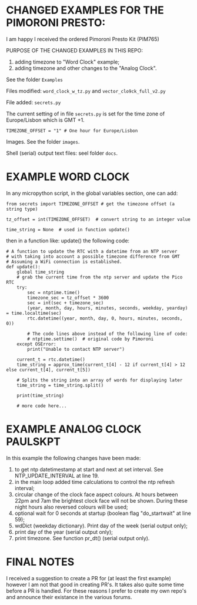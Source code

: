 # CHANGED EXAMPLES FOR THE PIMORONI PRESTO:

I am happy I received the ordered Pimoroni Presto Kit (PIM765)

PURPOSE OF THE CHANGED EXAMPLES IN THIS REPO:
1) adding timezone to "Word Clock" example;
2) adding timezone and other changes to the "Analog Clock".


See the folder ```Examples```

Files modified:  ```word_clock_w_tz.py``` and ```vector_clo9ck_full_v2.py```

File added: ```secrets.py```

The current setting of  in file ```secrets.py``` is set for the time zone of Europe/Lisbon
which is GMT +1.

```
TIMEZONE_OFFSET = "1" # One hour for Europe/Lisbon
```

Images. See the folder ```images```.

Shell (serial) output text files: seel folder ```docs```.

# EXAMPLE WORD CLOCK

In any micropython script, in the global variables section, one can add:
```
from secrets import TIMEZONE_OFFSET # get the timezone offset (a string type)

tz_offset = int(TIMEZONE_OFFSET)  # convert string to an integer value

time_string = None  # used in function update()

```

then in a function like: update() the following code:

```
# A function to update the RTC with a datetime from an NTP server
# with taking into account a possible timezone difference from GMT
# Assuming a WiFi connection is established.
def update():
    global time_string
    # grab the current time from the ntp server and update the Pico RTC
    try:
        sec = ntptime.time()
        timezone_sec = tz_offset * 3600
        sec = int(sec + timezone_sec)
        (year, month, day, hours, minutes, seconds, weekday, yearday) = time.localtime(sec)
        rtc.datetime((year, month, day, 0, hours, minutes, seconds, 0))

        # The code lines above instead of the following line of code:
        # ntptime.settime()  # original code by Pimoroni
    except OSError:
        print("Unable to contact NTP server")

    current_t = rtc.datetime()
    time_string = approx_time(current_t[4] - 12 if current_t[4] > 12 else current_t[4], current_t[5])

    # Splits the string into an array of words for displaying later
    time_string = time_string.split()

    print(time_string)

    # more code here...

```

# EXAMPLE ANALOG CLOCK PAULSKPT

In this example the following changes have been made:

1) to get ntp datetimestamp at start and next at set interval. See NTP_UPDATE_INTERVAL at line 19.
3) in the main loop added time calculations to control the ntp refresh interval;
2) circular change of the clock face aspect colours. At hours between 22pm and 7am the brightest clock face will not be shown.
   During these night hours also reversed colours will be used;
3) optional wait for 0 seconds at startup (boolean flag "do_startwait" at line 59);
4) wdDict (weekday dictionary). Print day of the week (serial output only);
5) print day of the year (serial output only);
5) print timezone. See function pr_dt() (serial output only).

# FINAL NOTES
I received a suggestion to create a PR for (at least the first example) however I am not that good in creating PR's. It takes also quite some time before a PR is handled.
For these reasons I prefer to create my own repo's and announce their existance in the various forums.
